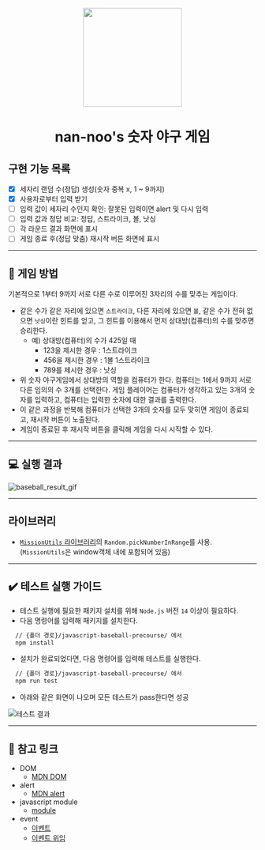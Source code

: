 <p align="middle" >
  <img width="200px;" src="https://github.com/woowacourse/javascript-baseball-precourse/blob/main/images/baseball_icon.png?raw=true"/>
</p>
<h1 align="middle">nan-noo's 숫자 야구 게임</h1>

## 구현 기능 목록

- [x] 세자리 랜덤 수(정답) 생성(숫자 중복 x, 1 ~ 9까지)
- [x] 사용자로부터 입력 받기
- [ ] 입력 값이 세자리 수인지 확인: 잘못된 입력이면 alert 및 다시 입력
- [ ] 입력 값과 정답 비교: 정답, 스트라이크, 볼, 낫싱
- [ ] 각 라운드 결과 화면에 표시
- [ ] 게임 종료 후(정답 맞춤) 재시작 버튼 화면에 표시

---

## 🎯 게임 방법

기본적으로 1부터 9까지 서로 다른 수로 이루어진 3자리의 수를 맞추는 게임이다.

- 같은 수가 같은 자리에 있으면 `스트라이크`, 다른 자리에 있으면 `볼`, 같은 수가 전혀 없으면 `낫싱`이란 힌트를 얻고, 그 힌트를 이용해서 먼저 상대방(컴퓨터)의 수를 맞추면 승리한다.
  - 예) 상대방(컴퓨터)의 수가 425일 때
    - 123을 제시한 경우 : 1스트라이크
    - 456을 제시한 경우 : 1볼 1스트라이크
    - 789를 제시한 경우 : 낫싱
- 위 숫자 야구게임에서 상대방의 역할을 컴퓨터가 한다. 컴퓨터는 1에서 9까지 서로 다른 임의의 수 3개를 선택한다. 게임 플레이어는 컴퓨터가 생각하고 있는 3개의 숫자를 입력하고, 컴퓨터는 입력한 숫자에 대한 결과를 출력한다.
- 이 같은 과정을 반복해 컴퓨터가 선택한 3개의 숫자를 모두 맞히면 게임이 종료되고, 재시작 버튼이 노출된다.
- 게임이 종료된 후 재시작 버튼을 클릭해 게임을 다시 시작할 수 있다.

---

## 💻 실행 결과

![baseball_result_gif](https://github.com/woowacourse/javascript-baseball-precourse/blob/main/images/result.gif?raw=true)

---

## 라이브러리

- [`MissionUtils` 라이브러리](https://github.com/woowacourse-projects/javascript-mission-utils#mission-utils)의 `Random.pickNumberInRange`를 사용. (`MissionUtils`은 window객체 내에 포함되어 있음)

---

## ✔️ 테스트 실행 가이드

- 테스트 실행에 필요한 패키지 설치를 위해 `Node.js` 버전 `14` 이상이 필요하다.
- 다음 명령어를 입력해 패키지를 설치한다.

```bash
  // {폴더 경로}/javascript-baseball-precourse/ 에서
  npm install
```

- 설치가 완료되었다면, 다음 명령어를 입력해 테스트를 실행한다.

```bash
  // {폴더 경로}/javascript-baseball-precourse/ 에서
  npm run test
```

- 아래와 같은 화면이 나오며 모든 테스트가 pass한다면 성공

![테스트 결과](./images/test_result.png)

---

## 🔗 참고 링크

- DOM
  - [MDN DOM](https://developer.mozilla.org/ko/docs/Web/API/Document_Object_Model/%EC%86%8C%EA%B0%9C)
- alert
  - [MDN alert](https://developer.mozilla.org/ko/docs/Web/API/Window/alert)
- javascript module
  - [module](https://ko.javascript.info/modules-intro)
- event
  - [이벤트](https://ko.javascript.info/introduction-browser-events)
  - [이벤트 위임](https://ko.javascript.info/event-delegation)
